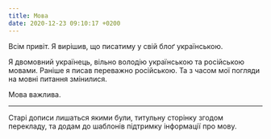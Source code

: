 ```yaml
---
title: Мова
date: 2020-12-23 09:10:17 +0200
---
```


Всім привіт. Я вирішив, що писатиму у свій блоґ українською.

Я двомовний українець, вільно володію українською та російською мовами. Раніше я писав переважно російською. Та з часом мої погляди на мовні питання змінилися.

Мова важлива.

* * *

Старі дописи лишаться якими були, титульну сторінку згодом перекладу, та додам до шаблонів підтримку інформації про мову.
